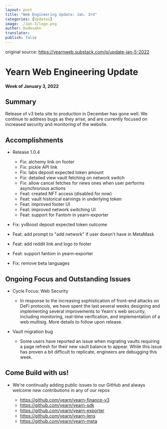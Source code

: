 ```yaml
---
layout: post
title: "Web Engineering Update: Jan. 3rd"
categories: [Updates]
image: ./Jan-3/logo.png
author: Dudesahn
translator:
publish: false
---
```


original source: https://yearnweb.substack.com/p/update-jan-5-2022

# Yearn Web Engineering Update

#### Week of January 3, 2022

## **Summary**

Release of v3 beta site to production in December has gone well. We continue to address bugs as they arise, and are currently focused on increased security and monitoring of the website.

## **Accomplishments**

- Release 1.0.4

  - Fix: alchemy link on footer
  - Fix: pickle API link
  - Fix: labs deposit expected token amount
  - Fix: detailed view vault fetching on network switch
  - Fix: allow cancel fetches for news ones when user performs asynchronous actions
  - Feat: created NFT access (disabled for now)
  - Feat: vault historical earnings in underlying token
  - Feat: improved footer UI
  - Feat: improved network switching UI
  - Feat: support for Fantom in yearn-exporter

- Fix: yvBoost deposit expected token outcome
- Feat: add prompt to "add network" if user doesn't have in MetaMask
- Feat: add reddit link and logo to footer
- Feat: support fantom in yearn-exporter
- Fix: remove beta languages

## **Ongoing Focus and Outstanding Issues**

- Cycle Focus: Web Security

  - In response to the increasing sophistication of front-end attacks on DeFi protocols, we have spent the last several weeks designing and implementing several improvements to Yearn's web security, including monitoring, real-time verification, and implementation of a web multisig. More details to follow upon release.

- Vault migration bug

  - Some users have reported an issue when migrating vaults requiring a page refresh for their new vault balance to appear. While this issue has proven a bit difficult to replicate, engineers are debugging this week.

## **Come Build with us!**

- We're continually adding public issues to our GitHub and always welcome new contributions in any of our repos

  - https://github.com/yearn/yearn-finance-v3
  - https://github.com/yearn/yearn-sdk
  - https://github.com/yearn/yearn-exporter
  - https://github.com/yearn/yearn-lens
  - https://github.com/yearn/yearn-meta
